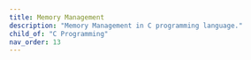 ```yaml
---
title: Memory Management
description: "Memory Management in C programming language."
child_of: "C Programming"
nav_order: 13
---
```

